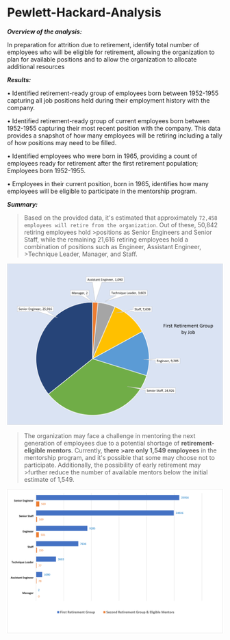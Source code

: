 # Pewlett-Hackard-Analysis

***Overview of the analysis:***

In preparation for attrition due to retirement, identify total number of employees who will be eligible for retirement, allowing the organization to plan for available positions and to allow the organization to allocate additional resources

***Results:***

•	Identified retirement-ready group of employees born between 1952-1955 capturing all job positions held during their employment history with the company.

•	Identified retirement-ready group of current employees born between 1952-1955 capturing their most recent position with the company.  This data provides a snapshot of how many employees will be retiring including a tally of how positions may need to be filled.

•	Identified employees who were born in 1965, providing a count of employees ready for retirement after the first retirement population; Employees born 1952-1955.

•	Employees in their current position, born in 1965, identifies how many employees will be eligible to participate in the mentorship program.

***Summary:***

>Based on the provided data, it's estimated that approximately `72,458 employees will retire from the organization`. Out of these, 50,842 retiring employees hold >positions as Senior Engineers and Senior Staff, while the remaining 21,616 retiring employees hold a combination of positions such as Engineer, Assistant Engineer, >Technique Leader, Manager, and Staff.

<img src="Pewlett-Hackard-Analysis/First_Retirement_GroupByJob.png" width="800">

>The organization may face a challenge in mentoring the next generation of employees due to a potential shortage of **retirement-eligible mentors**. Currently, **there >are only 1,549 employees** in the mentorship program, and it's possible that some may choose not to participate. Additionally, the possibility of early retirement may >further reduce the number of available mentors below the initial estimate of 1,549.

<img src="Pewlett-Hackard-Analysis/RetiringGroupsANDEligibleMentors.png" width="900">

